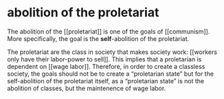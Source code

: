 # abolition of the proletariat

The abolition of the [[proletariat]] is one of the goals of [[communism]]. More specifically, the goal is the **self**-abolition of the proletariat.

The proletariat are the class in society that makes society work: [[workers only have their labor-power to sell]]. This implies that a proletarian is dependent on [[wage labor]]. Therefore, in order to create a classless society, the goals should not be to create a &ldquo;proletarian state&rdquo; but for the self-abolition of the proletariat itself, as a &ldquo;proletarian state&rdquo; is not the abolition of classes, but the maintenence of wage labor.
